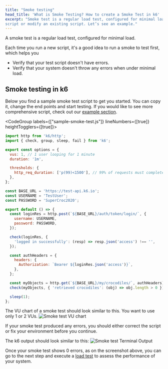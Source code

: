 ```yaml
---
title: "Smoke testing"
head_title: 'What is Smoke Testing? How to create a Smoke Test in k6'
excerpt: "Smoke test is a regular load test, configured for minimal load. You want to run a smoke test as a sanity check every time you write a new
script or modify an existing script. Let’s see an example."
---
```


A smoke test is a regular load test, configured for minimal load.

Each time you run a new script, it's a good idea to run a smoke to test first, which helps you
- Verify that your test script doesn't have errors.
- Verify that your system doesn't throw any errors when under minimal load.

## Smoke testing in k6

Below you find a sample smoke test script to get you started. You can copy it, change the end points and start testing.
If you would like to see more comprehensive script, check out our [example section](/examples).

<CodeGroup labels={["sample-smoke-test.js"]} lineNumbers={[true]} heightTogglers={[true]}>

```javascript
import http from 'k6/http';
import { check, group, sleep, fail } from 'k6';

export const options = {
  vus: 1, // 1 user looping for 1 minute
  duration: '1m',

  thresholds: {
    http_req_duration: ['p(99)<1500'], // 99% of requests must complete below 1.5s
  },
};

const BASE_URL = 'https://test-api.k6.io';
const USERNAME = 'TestUser';
const PASSWORD = 'SuperCroc2020';

export default () => {
  const loginRes = http.post(`${BASE_URL}/auth/token/login/`, {
    username: USERNAME,
    password: PASSWORD,
  });

  check(loginRes, {
    'logged in successfully': (resp) => resp.json('access') !== '',
  });

  const authHeaders = {
    headers: {
      Authorization: `Bearer ${loginRes.json('access')}`,
    },
  };

  const myObjects = http.get(`${BASE_URL}/my/crocodiles/`, authHeaders).json();
  check(myObjects, { 'retrieved crocodiles': (obj) => obj.length > 0 });

  sleep(1);
};
```

</CodeGroup>

The VU chart of a smoke test should look similar to this. You want to use only 1 or 2 VUs.
![Smoke test VU chart](./images/smoke-test.png)

If your smoke test produced any errors, you should either correct the script or fix your environment
before you continue.

The k6 output should look similar to this:
![Smoke test Terminal Output](./images/smoke-test-terminal-output.png)

Once your smoke test shows 0 errors, as on the screenshot above, you can go to the next step and execute a [load test](/test-types/load-testing) to assess the performance of your system.
